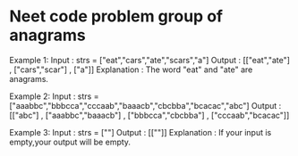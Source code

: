 # Neet code problem group of anagrams

Example 1:
Input : strs = ["eat","cars","ate","scars","a"]
Output : [["eat","ate"] , ["cars","scar"] , ["a"]]
Explanation : The word "eat" and "ate" are anagrams.

Example 2:
Input : strs = ["aaabbc","bbbcca","cccaab","baaacb","cbcbba","bcacac","abc"] 
Output :  [["abc"] , ["aaabbc","baaacb"] , ["bbbcca","cbcbba"] , ["cccaab","bcacac"]]

Example 3:
Input : strs = [""]
Output : [[""]]
Explanation : If your input is empty,your output will be empty.

